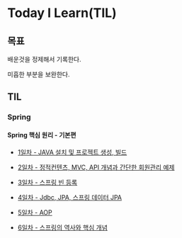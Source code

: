 # Today I Learn(TIL)

## 목표
배운것을 정제해서 기록한다.

미흡한 부분을 보완한다.



## TIL
### Spring
#### Spring 핵심 원리 - 기본편
* [1일차 - JAVA 설치 및 프로젝트 생성, 빌드](https://github.com/jub3907/Today-I-Learn/blob/main/spring/day1.md)
* [2일차 - 정적컨텐츠, MVC, API 개념과 간단한 회원관리 예제](https://github.com/jub3907/Today-I-Learn/blob/main/spring/day2.md)
* [3일차 - 스프링 빈 등록](https://github.com/jub3907/Today-I-Learn/blob/main/spring/day3.md)
* [4일차 - Jdbc, JPA, 스프링 데이터 JPA](https://github.com/jub3907/Today-I-Learn/blob/main/spring/day4.md)
* [5일차 - AOP](https://github.com/jub3907/Today-I-Learn/blob/main/spring/day5.md)

* [6일차 - 스프링의 역사와 핵심 개념](https://github.com/jub3907/Today-I-Learn/blob/main/spring/day6.md)
